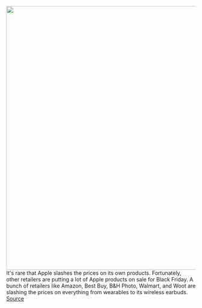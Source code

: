 <img src='https://cdn.vox-cdn.com/thumbor/0A3ylnXz7xgYGFaHH_8Iw8_gc5U=/0x0:2040x1360/1200x800/filters:focal(857x517:1183x843)/cdn.vox-cdn.com/uploads/chorus_image/image/67867333/vpavic_4243_20201017_0088.0.0.jpg' width='700px' /><br/>
It's rare that Apple slashes the prices on its own products. Fortunately, other retailers are putting a lot of Apple products on sale for Black Friday. A bunch of retailers like Amazon, Best Buy, B&H Photo, Walmart, and Woot are slashing the prices on everything from wearables to its wireless earbuds.
<a href='https://www.theverge.com/21583192/apple-deals-black-friday-tech-cyber-monday'> Source <a/>